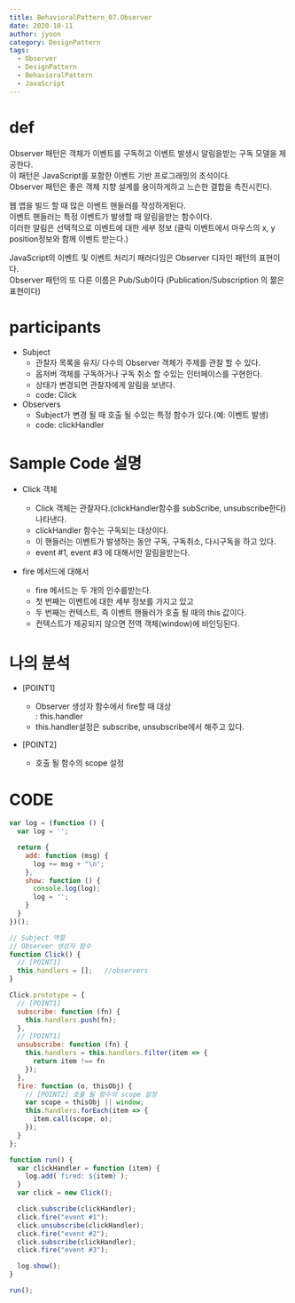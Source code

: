 ```yaml
---
title: BehavioralPattern_07.Observer
date: 2020-10-11
author: jyoon
category: DesignPattern
tags:
  - Observer
  - DesignPattern
  - BehavioralPattern
  - JavaScript
---
```


# def
Observer 패턴은 객체가 이벤트를 구독하고 이벤트 발생시 알림을받는 구독 모델을 제공한다.  
이 패턴은 JavaScript를 포함한 이벤트 기반 프로그래밍의 초석이다.   
Observer 패턴은 좋은 객체 지향 설계를 용이하게하고 느슨한 결합을 촉진시킨다.  

웹 앱을 빌드 할 때 많은 이벤트 핸들러를 작성하게된다.  
이벤트 핸들러는 특정 이벤트가 발생할 때 알림을받는 함수이다.  
이러한 알림은 선택적으로 이벤트에 대한 세부 정보 (클릭 이벤트에서 마우스의 x, y position정보와 함께 이벤트 받는다.)  

JavaScript의 이벤트 및 이벤트 처리기 패러다임은 Observer 디자인 패턴의 표현이다.   
Observer 패턴의 또 다른 이름은  Pub/Sub이다 (Publication/Subscription 의 짦은 표현이다)  

# participants
  * Subject
    - 관찰자 목록을 유지/ 다수의 Observer 객체가 주제를 관찰 할 수 있다.
    - 옵저버 객체를 구독하거나 구독 취소 할 수있는 인터페이스를 구현한다.
    - 상태가 변경되면 관찰자에게 알림을 보낸다.
    - code: Click
  * Observers
    - Subject가 변경 될 때 호출 될 수있는 특정 함수가 있다.(예: 이벤트 발생)
    - code: clickHandler
  
# Sample Code 설명
  * Click 객체
    - Click 객체는 관찰자다.(clickHandler함수를 subScribe, unsubscribe한다)나타낸다. 
    - clickHandler 함수는 구독되는 대상이다. 
    - 이 핸들러는 이벤트가 발생하는 동안 구독, 구독취소, 다시구독을 하고 있다.
    - event #1, event #3 에 대해서만 알림을받는다.

  * fire 메서드에 대해서 
    - fire 메서드는 두 개의 인수를받는다. 
    - 첫 번째는 이벤트에 대한 세부 정보를 가지고 있고 
    - 두 번째는 컨텍스트, 즉 이벤트 핸들러가 호출 될 때의 this 값이다. 
    - 컨텍스트가 제공되지 않으면 전역 객체(window)에 바인딩된다.

# 나의 분석 
  * [POINT1]
    * Observer 생성자 함수에서 fire할 때 대상   
      : this.handler
    * this.handler설정은 subscribe, unsubscribe에서 해주고 있다.

  * [POINT2]
    * 호출 될 함수의 scope 설정
   
# CODE
```js
var log = (function () {
  var log = '';

  return {
    add: function (msg) {
      log += msg + "\n";
    },
    show: function () {
      console.log(log);
      log = '';
    }
  }
})();

// Subject 역할
// Observer 생성자 함수 
function Click() {
  // [POINT1]
  this.handlers = [];   //observers
}

Click.prototype = {
  // [POINT1]
  subscribe: function (fn) {
    this.handlers.push(fn);
  },
  // [POINT1]
  unsubscribe: function (fn) {
    this.handlers = this.handlers.filter(item => {
      return item !== fn
    });
  },
  fire: function (o, thisObj) {
    // [POINT2] 호출 될 함수의 scope 설정
    var scope = thisObj || window;
    this.handlers.forEach(item => {
      item.call(scope, o);
    });
  }
};

function run() {
  var clickHandler = function (item) {
    log.add(`fired: ${item}`);
  }
  var click = new Click();

  click.subscribe(clickHandler);
  click.fire("event #1");
  click.unsubscribe(clickHandler);
  click.fire("event #2");
  click.subscribe(clickHandler);
  click.fire("event #3");

  log.show();
}

run();
```